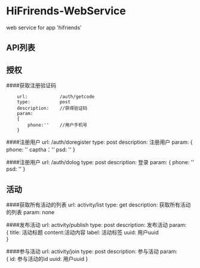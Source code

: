 # HiFrirends-WebService
web service for app 'hifriends'


API列表
----------


## 授权  
####获取注册验证码 

		url: 			/auth/getcode
		type:			post
		description:	//获得验证码
		param:
		{
			phone:''    //用户手机号
		}

####注册用户
		url: 			/auth/doregister
		type:			post
		description:	注册用户
		param:
		{
			phone:	''
			captha：''
			psd:	''
		}


####注册用户
		url: 			/auth/dolog
		type:			post
		description:	登录
		param:
		{
			phone:	''
			psd:	''
		}

## 活动
####获取所有活动的列表
		url:			activity/list
		type:			get
		description:	获取所有活动的列表
		param:			none

####发布活动
		url:			activity/publish
		type:			post
		description:	发布活动
		param:			
		{
			title: 	活动标题
			content:活动内容
			label: 	活动标签
			uuid:	用户uuid	
		}


####参与活动
		url:			activity/join
		type:			post
		description:	参与活动
		param:			
		{
			id:		参与活动的id
			uuid:	用户uuid
		}
